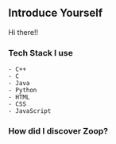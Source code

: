 ## Introduce Yourself

Hi there!! 

### Tech Stack I use
    - C++
    - C
    - Java
    - Python
    - HTML
    - CSS
    - JavaScript 

  
### How did I discover Zoop?